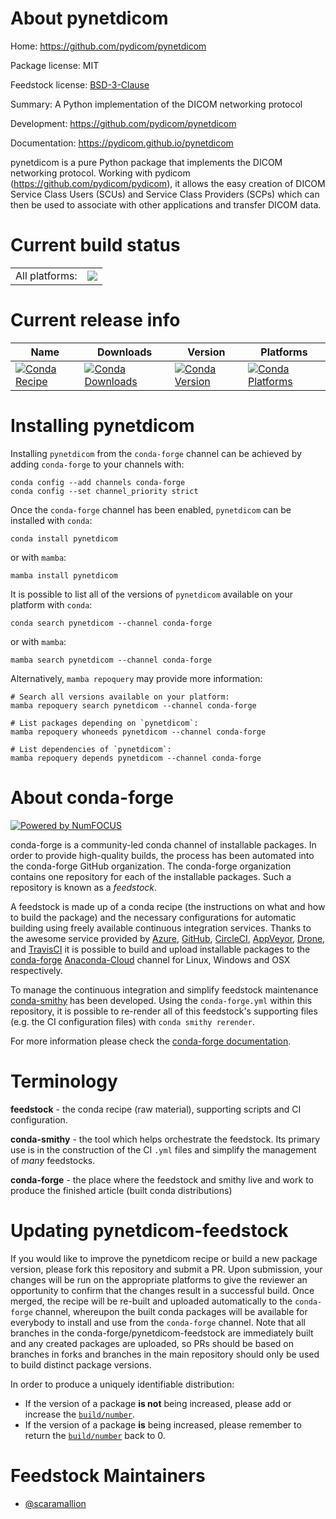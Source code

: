 About pynetdicom
================

Home: https://github.com/pydicom/pynetdicom

Package license: MIT

Feedstock license: [BSD-3-Clause](https://github.com/conda-forge/pynetdicom-feedstock/blob/main/LICENSE.txt)

Summary: A Python implementation of the DICOM networking protocol

Development: https://github.com/pydicom/pynetdicom

Documentation: https://pydicom.github.io/pynetdicom

pynetdicom is a pure Python package that implements the
DICOM networking protocol. Working with pydicom
(https://github.com/pydicom/pydicom), it allows the easy creation of
DICOM Service Class Users (SCUs) and Service Class Providers (SCPs)
which can then be used to associate with other applications and transfer
DICOM data.


Current build status
====================


<table><tr><td>All platforms:</td>
    <td>
      <a href="https://dev.azure.com/conda-forge/feedstock-builds/_build/latest?definitionId=9280&branchName=main">
        <img src="https://dev.azure.com/conda-forge/feedstock-builds/_apis/build/status/pynetdicom-feedstock?branchName=main">
      </a>
    </td>
  </tr>
</table>

Current release info
====================

| Name | Downloads | Version | Platforms |
| --- | --- | --- | --- |
| [![Conda Recipe](https://img.shields.io/badge/recipe-pynetdicom-green.svg)](https://anaconda.org/conda-forge/pynetdicom) | [![Conda Downloads](https://img.shields.io/conda/dn/conda-forge/pynetdicom.svg)](https://anaconda.org/conda-forge/pynetdicom) | [![Conda Version](https://img.shields.io/conda/vn/conda-forge/pynetdicom.svg)](https://anaconda.org/conda-forge/pynetdicom) | [![Conda Platforms](https://img.shields.io/conda/pn/conda-forge/pynetdicom.svg)](https://anaconda.org/conda-forge/pynetdicom) |

Installing pynetdicom
=====================

Installing `pynetdicom` from the `conda-forge` channel can be achieved by adding `conda-forge` to your channels with:

```
conda config --add channels conda-forge
conda config --set channel_priority strict
```

Once the `conda-forge` channel has been enabled, `pynetdicom` can be installed with `conda`:

```
conda install pynetdicom
```

or with `mamba`:

```
mamba install pynetdicom
```

It is possible to list all of the versions of `pynetdicom` available on your platform with `conda`:

```
conda search pynetdicom --channel conda-forge
```

or with `mamba`:

```
mamba search pynetdicom --channel conda-forge
```

Alternatively, `mamba repoquery` may provide more information:

```
# Search all versions available on your platform:
mamba repoquery search pynetdicom --channel conda-forge

# List packages depending on `pynetdicom`:
mamba repoquery whoneeds pynetdicom --channel conda-forge

# List dependencies of `pynetdicom`:
mamba repoquery depends pynetdicom --channel conda-forge
```


About conda-forge
=================

[![Powered by
NumFOCUS](https://img.shields.io/badge/powered%20by-NumFOCUS-orange.svg?style=flat&colorA=E1523D&colorB=007D8A)](https://numfocus.org)

conda-forge is a community-led conda channel of installable packages.
In order to provide high-quality builds, the process has been automated into the
conda-forge GitHub organization. The conda-forge organization contains one repository
for each of the installable packages. Such a repository is known as a *feedstock*.

A feedstock is made up of a conda recipe (the instructions on what and how to build
the package) and the necessary configurations for automatic building using freely
available continuous integration services. Thanks to the awesome service provided by
[Azure](https://azure.microsoft.com/en-us/services/devops/), [GitHub](https://github.com/),
[CircleCI](https://circleci.com/), [AppVeyor](https://www.appveyor.com/),
[Drone](https://cloud.drone.io/welcome), and [TravisCI](https://travis-ci.com/)
it is possible to build and upload installable packages to the
[conda-forge](https://anaconda.org/conda-forge) [Anaconda-Cloud](https://anaconda.org/)
channel for Linux, Windows and OSX respectively.

To manage the continuous integration and simplify feedstock maintenance
[conda-smithy](https://github.com/conda-forge/conda-smithy) has been developed.
Using the ``conda-forge.yml`` within this repository, it is possible to re-render all of
this feedstock's supporting files (e.g. the CI configuration files) with ``conda smithy rerender``.

For more information please check the [conda-forge documentation](https://conda-forge.org/docs/).

Terminology
===========

**feedstock** - the conda recipe (raw material), supporting scripts and CI configuration.

**conda-smithy** - the tool which helps orchestrate the feedstock.
                   Its primary use is in the construction of the CI ``.yml`` files
                   and simplify the management of *many* feedstocks.

**conda-forge** - the place where the feedstock and smithy live and work to
                  produce the finished article (built conda distributions)


Updating pynetdicom-feedstock
=============================

If you would like to improve the pynetdicom recipe or build a new
package version, please fork this repository and submit a PR. Upon submission,
your changes will be run on the appropriate platforms to give the reviewer an
opportunity to confirm that the changes result in a successful build. Once
merged, the recipe will be re-built and uploaded automatically to the
`conda-forge` channel, whereupon the built conda packages will be available for
everybody to install and use from the `conda-forge` channel.
Note that all branches in the conda-forge/pynetdicom-feedstock are
immediately built and any created packages are uploaded, so PRs should be based
on branches in forks and branches in the main repository should only be used to
build distinct package versions.

In order to produce a uniquely identifiable distribution:
 * If the version of a package **is not** being increased, please add or increase
   the [``build/number``](https://docs.conda.io/projects/conda-build/en/latest/resources/define-metadata.html#build-number-and-string).
 * If the version of a package **is** being increased, please remember to return
   the [``build/number``](https://docs.conda.io/projects/conda-build/en/latest/resources/define-metadata.html#build-number-and-string)
   back to 0.

Feedstock Maintainers
=====================

* [@scaramallion](https://github.com/scaramallion/)


